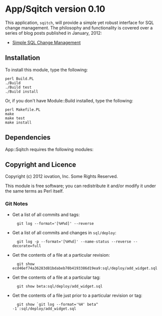 App/Sqitch version 0.10
=======================

This application, `sqitch`, will provide a simple yet robust interface for SQL
change management. The philosophy and functionality is covered over a series
of blog posts published in January, 2012:

* [Simple SQL Change Management](http://justatheory.com/computers/databases/simple-sql-change-management.html)

Installation
------------

To install this module, type the following:

    perl Build.PL
    ./Build
    ./Build test
    ./Build install

Or, if you don't have Module::Build installed, type the following:

    perl Makefile.PL
    make
    make test
    make install

Dependencies
------------

App::Sqitch requires the following modules:



Copyright and Licence
---------------------

Copyright (c) 2012 iovation, Inc. Some Rights Reserved.

This module is free software; you can redistribute it and/or modify it under
the same terms as Perl itself.

### Git Notes ###

* Get a list of all commits and tags:

        git log --format='[%H%d]' --reverse

* Get a list of all commits and changes in `sql/deploy`:

        git log -p --format='[%H%d]' --name-status --reverse --decorate=full

* Get the contents of a file at a particular revision:

        git show ecd46ef74a36283d81bdabeb70b4193386d19ea9:sql/deploy/add_widget.sql

* Get the contents of a file at a particular tag:

        git show beta:sql/deploy/add_widget.sql

* Get the contents of a file just prior to a particular revision or tag:

        git show `git log --format='%H' beta^ -1`:sql/deploy/add_widget.sql



